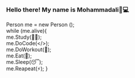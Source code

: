### Hello there! My name is Mohammadali👋💻

<!--
**Mohammadali-mirzaee/Mohammadali-mirzaee** is a ✨ _special_ ✨ repository because its `README.md` (this file) appears on your GitHub profile.

- 🌱 I’m currently learning frontend web development 
-->
Person me = new Person ();
<br />
while (me.alive){
<br />
me.Study(👨‍🎓);
<br />
me.DoCode(</>);
<br />
me.DoWorkout(💪);
<br />
me.Eat(🍱);
<br />
me.Sleep(😴);
<br />
me.Reapeat(⚡);
}
